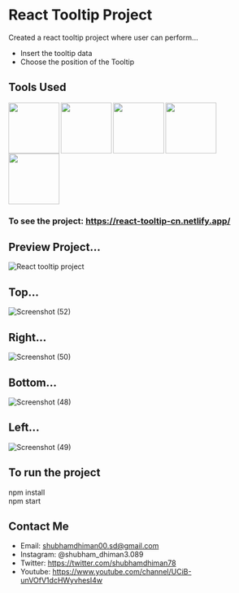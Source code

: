 # React Tooltip Project

Created a react tooltip project where user can perform...
* Insert the tooltip data
* Choose the position of the Tooltip

## Tools Used
<img align="left" src="https://user-images.githubusercontent.com/18380165/224329335-3cdf989b-bdce-41e6-82dc-7d4c50d5f283.png" width="100" height="100">
<img align="left" src="https://user-images.githubusercontent.com/18380165/224329345-7363d693-4f27-4a58-8c9e-086d8a3fa420.png" width="100" height="100">
<img align="left" src="https://user-images.githubusercontent.com/18380165/224332427-426a3fbb-e25d-4deb-a832-666ae2e2e418.png" width="100" height="100">
<img align="left" src="https://cdn.freebiesupply.com/logos/large/2x/react-1-logo-png-transparent.png" width="100" height="100">
<img  src="https://user-images.githubusercontent.com/18380165/224329339-a5174b23-1a5c-4ae4-95c8-ead20a29d77e.png" width="100" height="100">


### To see the project: https://react-tooltip-cn.netlify.app/

## Preview Project...
![React tooltip project](https://github.com/shubhamdhiman/React-Tooltip-skill-test-1/assets/18380165/f98c44ab-5682-4daa-822c-4660362d30bf)

## Top...
![Screenshot (52)](https://github.com/shubhamdhiman/React-Tooltip-skill-test-1/assets/18380165/3990dd67-6a82-4e51-a52a-f14ac2d40071)

## Right...
![Screenshot (50)](https://github.com/shubhamdhiman/React-Tooltip-skill-test-1/assets/18380165/2b69ca99-f13a-4ca2-bf07-6f12d6077dbb)

## Bottom...
![Screenshot (48)](https://github.com/shubhamdhiman/React-Tooltip-skill-test-1/assets/18380165/a8baebc6-1116-444c-ad97-30cc1f413c3f)

## Left...
![Screenshot (49)](https://github.com/shubhamdhiman/React-Tooltip-skill-test-1/assets/18380165/e1551ec2-2a00-43e8-a4fc-daace7a6c0ec)

## To run the project

  npm install<br>
  npm start
 

## Contact Me
* Email: shubhamdhiman00.sd@gmail.com
* Instagram: @shubham_dhiman3.089
* Twitter: https://twitter.com/shubhamdhiman78
* Youtube: https://www.youtube.com/channel/UCiB-unVOfV1dcHWyvhesI4w
